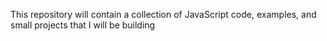 This repository will contain a collection of JavaScript code, examples, and small projects that I will be building
